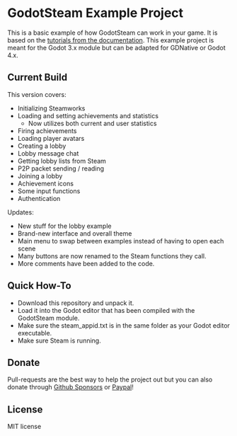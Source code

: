 # GodotSteam Example Project
This is a basic example of how GodotSteam can work in your game. It is based on the [tutorials from the documentation](https://godotsteam.com/).  This example project is meant for the Godot 3.x module but can be adapted for GDNative or Godot 4.x.

Current Build
----------
This version covers:
- Initializing Steamworks
- Loading and setting achievements and statistics
	- Now utilizes both current and user statistics
- Firing achievements
- Loading player avatars
- Creating a lobby
- Lobby message chat
- Getting lobby lists from Steam
- P2P packet sending / reading
- Joining a lobby
- Achievement icons
- Some input functions
- Authentication

Updates:
- New stuff for the lobby example
- Brand-new interface and overall theme
- Main menu to swap between examples instead of having to open each scene
- Many buttons are now renamed to the Steam functions they call.
- More comments have been added to the code.

Quick How-To
----------
- Download this repository and unpack it.
- Load it into the Godot editor that has been compiled with the GodotSteam module.
- Make sure the steam_appid.txt is in the same folder as your Godot editor executable.
- Make sure Steam is running.

Donate
-------------
Pull-requests are the best way to help the project out but you can also donate through [Github Sponsors](https://github.com/sponsors/Gramps) or [Paypal](https://www.paypal.me/sithlordkyle)!

License
-------------
MIT license
